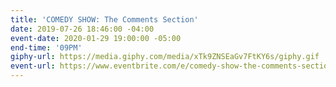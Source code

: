 ```yaml
---
title: 'COMEDY SHOW: The Comments Section'
date: 2019-07-26 18:46:00 -04:00
event-date: 2020-01-29 19:00:00 -05:00
end-time: '09PM'
giphy-url: https://media.giphy.com/media/xTk9ZNSEaGv7FtKY6s/giphy.gif
event-url: https://www.eventbrite.com/e/comedy-show-the-comments-section-tickets-87732073995
---
```


